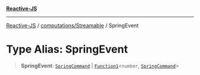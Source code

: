 [**Reactive-JS**](../../../README.md)

***

[Reactive-JS](../../../README.md) / [computations/Streamable](../README.md) / SpringEvent

# Type Alias: SpringEvent

> **SpringEvent**: [`SpringCommand`](SpringCommand.md) \| [`Function1`](../../../functions/type-aliases/Function1.md)\<`number`, [`SpringCommand`](SpringCommand.md)\>
